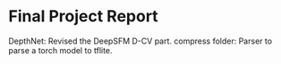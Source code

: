 # Final Project Report

DepthNet: Revised the DeepSFM  D-CV part.
compress folder: Parser to parse a torch model to tflite.
